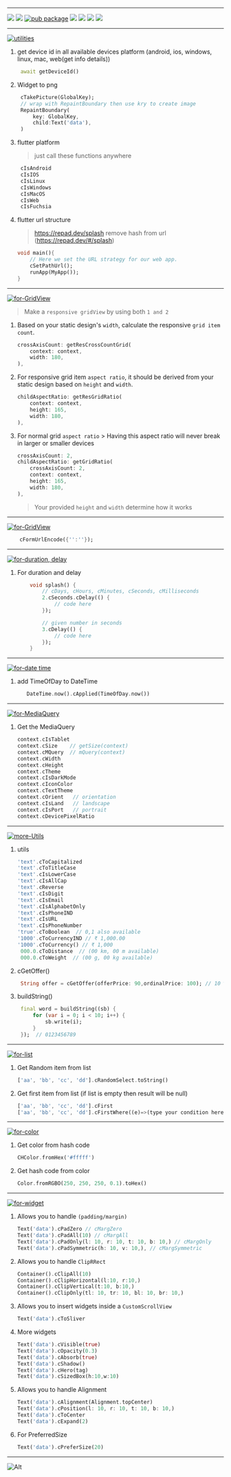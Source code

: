 
---

[![](https://img.shields.io/pub/publisher/flutter_custom_utils?label=From)](https://repadtech.com/)
[![](https://img.shields.io/github/license/Essentialutils/flutter_custom_utils)](https://github.com/Essentialutils/flutter_custom_utils/blob/main/LICENSE)
[![pub package](https://img.shields.io/pub/v/flutter_custom_utils.svg?logo=dart&logoColor=00b9fc)](https://pub.dev/packages/flutter_custom_utils)
[![](https://img.shields.io/pub/points/flutter_custom_utils?logo=dart&logoColor=00b9fc)](https://pub.dev/packages/flutter_custom_utils)
[![](https://img.shields.io/pub/popularity/flutter_custom_utils?logo=dart&logoColor=00b9fc)](https://pub.dev/packages/flutter_custom_utils)
[![](https://img.shields.io/pub/likes/flutter_custom_utils?logo=dart&logoColor=00b9fc)](https://pub.dev/packages/flutter_custom_utils)
[![](https://badgen.net/pub/flutter-platform/flutter_custom_utils)](https://pub.dev/packages/flutter_custom_utils)

---

[![utilities](https://img.shields.io/badge/=>-utilities-green?style=for-the-badge)]()

1. get device id in all available devices platform (android, ios, windows, linux, mac, web(get info details))

   ```dart
    await getDeviceId()
   ```

1. Widget to png

   ```dart
    cTakePicture(GlobalKey);
    // wrap with RepaintBoundary then use kry to create image
    RepaintBoundary(
        key: GlobalKey,
        child:Text('data'),
    )
   ```

1. flutter platform
   > just call these functions anywhere
   ```dart
    cIsAndroid
    cIsIOS
    cIsLinux
    cIsWindows
    cIsMacOS
    cIsWeb
    cIsFuchsia
   ```
1. flutter url structure

   > https://repad.dev/splash remove hash from url (https://repad.dev/#/splash)

   ```dart
   void main(){
       // Here we set the URL strategy for our web app.
       cSetPathUrl();
       runApp(MyApp());
   }
   ```

---

[![for-GridView](https://img.shields.io/badge/for-GridView-green?style=for-the-badge)]()

> Make a `responsive gridView` by using both `1 and 2`

1.  Based on your static design's `width`, calculate the responsive `grid item count`.

    ```dart
    crossAxisCount: getResCrossCountGrid(
        context: context,
        width: 180,
    ),
    ```

1.  For responsive grid item `aspect ratio`, it should be derived from your static design based on `height` and `width`.

    ```dart
    childAspectRatio: getResGridRatio(
        context: context,
        height: 165,
        width: 180,
    ),
    ```

1.  For normal grid `aspect ratio` > Having this aspect ratio will never break in larger or smaller devices

    ```dart
    crossAxisCount: 2,
    childAspectRatio: getGridRatio(
        crossAxisCount: 2,
        context: context,
        height: 165,
        width: 180,
    ),
    ```

    > Your provided `height` and `width` determine how it works

---

[![for-GridView](https://img.shields.io/badge/for-application/x_www_form_urlencoded-green?style=for-the-badge)]()

```dart
    cFormUrlEncode({'':''});
```

---

[![for-duration, delay](https://img.shields.io/badge/for-duration,_delay-green?style=for-the-badge)]()

1. For duration and delay

   ```dart
       void splash() {
           // cDays, cHours, cMinutes, cSeconds, cMilliseconds
           2.cSeconds.cDelay(() {
               // code here
           });

           // given number in seconds
           3.cDelay(() {
               // code here
           });
       }
   ```

---

[![for-date time](https://img.shields.io/badge/for-Date_time-green?style=for-the-badge)]()

1. add TimeOfDay to DateTime
   ```dart
      DateTime.now().cApplied(TimeOfDay.now())
   ```

---

[![for-MediaQuery](https://img.shields.io/badge/for-MediaQuery-green?style=for-the-badge)]()

1. Get the MediaQuery

   ```dart
   context.cIsTablet
   context.cSize    // getSize(context)
   context.cMQuery  // mQuery(context)
   context.cWidth
   context.cHeight
   context.cTheme
   context.cIsDarkMode
   context.cIconColor
   context.cTextTheme
   context.cOrient   // orientation
   context.cIsLand   // landscape
   context.cIsPort   // portrait
   context.cDevicePixelRatio
   ```

---

[![more-Utils](https://img.shields.io/badge/more-Utils-green?style=for-the-badge)]()

1. utils

   ```dart
   'text'.cToCapitalized
   'text'.cToTitleCase
   'text'.cIsLowerCase
   'text'.cIsAllCap
   'text'.cReverse
   'text'.cIsDigit
   'text'.cIsEmail
   'text'.cIsAlphabetOnly
   'text'.cIsPhoneIND
   'text'.cIsURL
   'text'.cIsPhoneNumber
   'true'.cToBoolean  // 0,1 also available
   '1000'.cToCurrencyIND // ₹ 1,000.00
   '1000'.cToCurrency() // ₹ 1,000
    000.0.cToDistance  // (00 km, 00 m available)
    000.0.cToWeight  // (00 g, 00 kg available)
   ```

1. cGetOffer()
   ```dart
    String offer = cGetOffer(offerPrice: 90,ordinalPrice: 100); // 10 %
   ```
1. buildString()
   ```dart
    final word = buildString((sb) {
        for (var i = 0; i < 10; i++) {
            sb.write(i);
        }
    });  // 0123456789
   ```

---

[![for-list](https://img.shields.io/badge/for-List-green?style=for-the-badge)]()

1. Get Random item from list

   ```dart
   ['aa', 'bb', 'cc', 'dd'].cRandomSelect.toString()
   ```
1. Get first item from list (if list is empty then result will be null)
    ```dart
    ['aa', 'bb', 'cc', 'dd'].cFirst
    ['aa', 'bb', 'cc', 'dd'].cFirstWhere((e)=>(type your condition here)))
    ```

---

[![for-color](https://img.shields.io/badge/for-color-green?style=for-the-badge)]()

1.  Get color from hash code

    ```dart
    CHColor.fromHex('#fffff')
    ```

1.  Get hash code from color

    ```dart
    Color.fromRGBO(250, 250, 250, 0.1).toHex()
    ```

---

[![for-widget](https://img.shields.io/badge/for-widget-green?style=for-the-badge)]()

1. Allows you to handle `(padding/margin)`

   ```dart
   Text('data').cPadZero // cMargZero
   Text('data').cPadAll(10) // cMargAll
   Text('data').cPadOnly(l: 10, r: 10, t: 10, b: 10,) // cMargOnly
   Text('data').cPadSymmetric(h: 10, v: 10,), // cMargSymmetric
   ```

1. Allows you to handle `ClipRRect`

   ```dart
   Container().cClipAll(10)
   Container().cClipHorizontal(l:10, r:10,)
   Container().cClipVertical(t:10, b:10,)
   Container().cClipOnly(tl: 10, tr: 10, bl: 10, br: 10,)
   ```

1. Allows you to insert widgets inside a `CustomScrollView`
   ```dart
   Text('data').cToSliver
   ```
1. More widgets
   ```dart
   Text('data').cVisible(true)
   Text('data').cOpacity(0.3)
   Text('data').cAbsorb(true)
   Text('data').cShadow()
   Text('data').cHero(tag)
   Text('data').cSizedBox(h:10,w:10)
   ```
1. Allows you to handle Alignment
   ```dart
   Text('data').cAlignment(Alignment.topCenter)
   Text('data').cPosition(l: 10, r: 10, t: 10, b: 10,)
   Text('data').cToCenter
   Text('data').cExpand(2)
   ```
1. For PreferredSize
   ```dart
   Text('data').cPreferSize(20)
   ```

---
![Alt](https://repobeats.axiom.co/api/embed/2101af02ba767cc668c359f4f1167731c55e3e87.svg "Activity graph")
